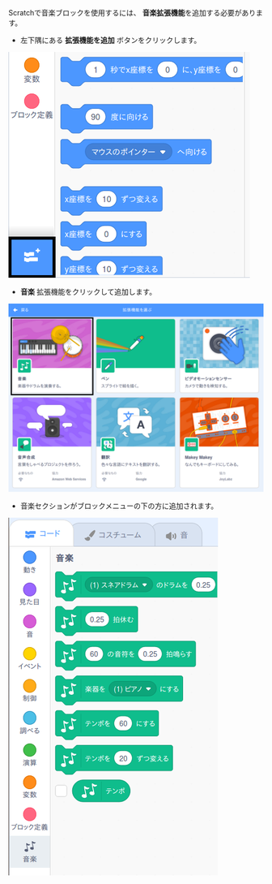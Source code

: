 Scratchで音楽ブロックを使用するには、 **音楽拡張機能**を追加する必要があります。

+ 左下隅にある **拡張機能を追加** ボタンをクリックします。

![ハイライトされた拡張ボタンを追加](images/add-extension-annotated.png)

+ **音楽** 拡張機能をクリックして追加します。

![ハイライトされた音楽拡張機能](images/click-music-annotated.png)

+ 音楽セクションがブロックメニューの下の方に追加されます。

![音楽拡張機能ブロック](images/music-extension-blocks.png)
